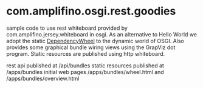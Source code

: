 # com.amplifino.osgi.rest.goodies

sample code to use rest whiteboard provided by com.amplifino.jersey.whiteboard in osgi. 
As an alternative to Hello World we adopt the static [DependencyWheel](http://www.redotheweb.com/DependencyWheel) to the dynamic world of OSGI.
Also provides some graphical bundle wiring views using the GrapViz dot program.
Static resources are published using http whiteboard.

rest api published at /api/bundles
static resources published at /apps/bundles
initial web pages /apps/bundles/wheel.html and /apps/bundles/overview.html


